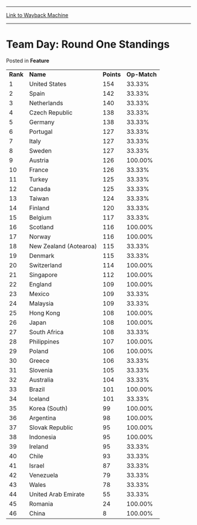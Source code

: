 
---
[Link to Wayback Machine](https://web.archive.org/web/20171031063258/https://magic.wizards.com/en/articles/archive/feature/team-day-round-one-standings-2000-01-01)

[_metadata_:wayback_url]:- "https://magic.wizards.com/en/articles/archive/feature/team-day-round-one-standings-2000-01-01"
[_metadata_:wayback_raw_url]:- "https://web.archive.org/web/20171031063258id_/https://magic.wizards.com/en/articles/archive/feature/team-day-round-one-standings-2000-01-01"
[_metadata_:wayback_capture_timestamp]:- "2017-10-31 06:32:58+00:00"
[_metadata_:publish_date]:- "2000-01-01"
[_metadata_:description]:- "Rank Name Points Op-Match 1 United States 154 33.33% 2 Spain 142 33.33% 3 Netherlands 140 33.33% 4 Czech Republic 138 33.33% 5 Germany"
[_metadata_:generator]:- "Drupal 7 (http://drupal.org)"
---


Team Day: Round One Standings
=============================



 Posted in **Feature**














|  |  |  |  |
| --- | --- | --- | --- |
| **Rank** | **Name** | **Points** | **Op-Match** |
| 1 | United States | 154 | 33.33% |
| 2 | Spain | 142 | 33.33% |
| 3 | Netherlands | 140 | 33.33% |
| 4 | Czech Republic | 138 | 33.33% |
| 5 | Germany | 138 | 33.33% |
| 6 | Portugal | 127 | 33.33% |
| 7 | Italy | 127 | 33.33% |
| 8 | Sweden | 127 | 33.33% |
| 9 | Austria | 126 | 100.00% |
| 10 | France | 126 | 33.33% |
| 11 | Turkey | 125 | 33.33% |
| 12 | Canada | 125 | 33.33% |
| 13 | Taiwan | 124 | 33.33% |
| 14 | Finland | 120 | 33.33% |
| 15 | Belgium | 117 | 33.33% |
| 16 | Scotland | 116 | 100.00% |
| 17 | Norway | 116 | 100.00% |
| 18 | New Zealand (Aotearoa) | 115 | 33.33% |
| 19 | Denmark | 115 | 33.33% |
| 20 | Switzerland | 114 | 100.00% |
| 21 | Singapore | 112 | 100.00% |
| 22 | England | 109 | 100.00% |
| 23 | Mexico | 109 | 33.33% |
| 24 | Malaysia | 109 | 33.33% |
| 25 | Hong Kong | 108 | 100.00% |
| 26 | Japan | 108 | 100.00% |
| 27 | South Africa | 108 | 33.33% |
| 28 | Philippines | 107 | 100.00% |
| 29 | Poland | 106 | 100.00% |
| 30 | Greece | 106 | 33.33% |
| 31 | Slovenia | 105 | 33.33% |
| 32 | Australia | 104 | 33.33% |
| 33 | Brazil | 101 | 100.00% |
| 34 | Iceland | 101 | 33.33% |
| 35 | Korea (South) | 99 | 100.00% |
| 36 | Argentina | 98 | 100.00% |
| 37 | Slovak Republic | 95 | 100.00% |
| 38 | Indonesia | 95 | 100.00% |
| 39 | Ireland | 95 | 33.33% |
| 40 | Chile | 93 | 33.33% |
| 41 | Israel | 87 | 33.33% |
| 42 | Venezuela | 79 | 33.33% |
| 43 | Wales | 78 | 33.33% |
| 44 | United Arab Emirate | 55 | 33.33% |
| 45 | Romania | 24 | 100.00% |
| 46 | China | 8 | 100.00% |







